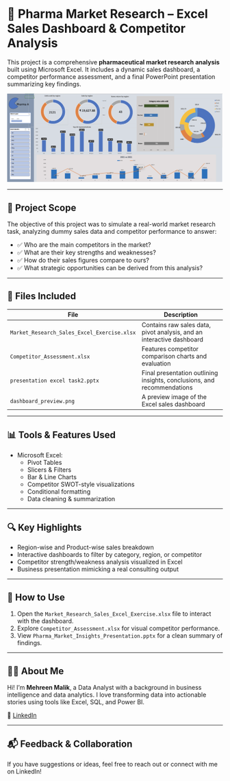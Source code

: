 # 💊 Pharma Market Research – Excel Sales Dashboard & Competitor Analysis

This project is a comprehensive **pharmaceutical market research analysis** built using Microsoft Excel. It includes a dynamic sales dashboard, a competitor performance assessment, and a final PowerPoint presentation summarizing key findings.

![Dashboard Preview](dashboard_preview.png)

---

## 🧩 Project Scope

The objective of this project was to simulate a real-world market research task, analyzing dummy sales data and competitor performance to answer:

- ✅ Who are the main competitors in the market?
- ✅ What are their key strengths and weaknesses?
- ✅ How do their sales figures compare to ours?
- ✅ What strategic opportunities can be derived from this analysis?

---

## 📁 Files Included

| File | Description |
|------|-------------|
| `Market_Research_Sales_Excel_Exercise.xlsx` | Contains raw sales data, pivot analysis, and an interactive dashboard |
| `Competitor_Assessment.xlsx` | Features competitor comparison charts and evaluation |
| `presentation excel task2.pptx` | Final presentation outlining insights, conclusions, and recommendations |
| `dashboard_preview.png` | A preview image of the Excel sales dashboard |

---

## 📊 Tools & Features Used

- Microsoft Excel:
  - Pivot Tables
  - Slicers & Filters
  - Bar & Line Charts
  - Competitor SWOT-style visualizations
  - Conditional formatting
  - Data cleaning & summarization

---

## 🔍 Key Highlights

- Region-wise and Product-wise sales breakdown
- Interactive dashboards to filter by category, region, or competitor
- Competitor strength/weakness analysis visualized in Excel
- Business presentation mimicking a real consulting output

---

## 📌 How to Use

1. Open the `Market_Research_Sales_Excel_Exercise.xlsx` file to interact with the dashboard.
2. Explore `Competitor_Assessment.xlsx` for visual competitor performance.
3. View `Pharma_Market_Insights_Presentation.pptx` for a clean summary of findings.

---

## 👩‍💻 About Me

Hi! I’m **Mehreen Malik**, a Data Analyst with a background in business intelligence and data analytics. I love transforming data into actionable stories using tools like Excel, SQL, and Power BI.

🔗 [LinkedIn](https://www.linkedin.com/in/malikmehreen)

---

## 📬 Feedback & Collaboration

If you have suggestions or ideas, feel free to reach out or connect with me on LinkedIn!

